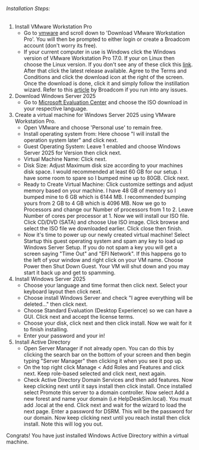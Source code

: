 ###### Installation Steps:
1. Install VMware Workstation Pro
	- Go to [vmware](https://knowledge.broadcom.com/external/article/344595/downloading-and-installing-vmware-workst.html) and scroll down to 'Download VMware Workstation Pro'. You will then be prompted to either login or create a Broadcom account (don't worry its free). 
	- If your current computer in use is Windows click the Windows version of VMware Workstation Pro 17.0. If your on Linux then choose the Linux version. If you don't see any of these click this [link](https://support.broadcom.com/group/ecx/productdownloads?subfamily=VMware%20Workstation%20Pro&freeDownloads=true). After that click the latest release available. Agree to the Terms and Conditions and click the download icon at the right of the screen. Once the download is done, click it and simply follow the instillation wizard. Refer to this [article](https://knowledge.broadcom.com/external/article?articleNumber=387947) by Broadcom if you run into any issues. 
2. Download Windows Server 2025
	- Go to [Microsoft Evaluation Center](https://www.microsoft.com/en-us/evalcenter/download-windows-server-2025) and choose the ISO download in your respective language.
3. Create a virtual machine for Windows Server 2025 using VMware Workstation Pro.
	- Open VMware and choose 'Personal use' to remain free.
	- Install operating system from: Here choose "I will install the operation system later" and click next.
	- Guest Operating System: Leave 1 enabled and choose Windows Server 2025 for Version then click next.
	- Virtual Machine Name: Click next.
	- Disk Size: Adjust Maximum disk size according to your machines disk space. I would recommended at least 60 GB for our setup. I have some room to spare so I bumped mine up to 80GB. Click next.
	- Ready to Create Virtual Machine: Click customize settings and adjust memory based on your machine. I have 48 GB of memory so I bumped mine to 6 GB which is 6144 MB. I recommended bumping yours from 2 GB to 4 GB which is 4096 MB. Now we go to Processors and change our Number of processors from 1 to 2. Leave Number of cores per processor at 1. Now we will install our ISO file. Click CD/DVD (SATA) and choose Use ISO image. Click browse and select the ISO file we downloaded earlier. Click close then finish.
	- Now it's time to power up our newly created virtual machine! Select Startup this guest operating system and spam any key to load up Windows Server Setup. If you do not spam a key you will get a screen saying "Time Out" and "EFI Network". If this happens go to the left of your window and right click on your VM name. Choose Power then Shut Down Guest. Your VM will shut down and you may start it back up and get to spamming.
4. Install Windows Server 2025
	- Choose your language and time format then click next. Select your keyboard layout then click next.
	- Choose install Windows Server and check "I agree everything will be deleted..." then click next.
	- Choose Standard Evaluation (Desktop Experience) so we can have a GUI. Click next and accept the license terms.
	- Choose your disk, click next and then click install. Now we wait for it to finish installing.
	- Enter your password and your in!
5. Install Active Directory
	- Open Server Manager if not already open. You can do this by clicking the search bar on the bottom of your screen and then begin typing "Server Manager" then clicking it when you see it pop up.
	- On the top right click Manage < Add Roles and Features and click next. Keep role-based selected and click next, next again. 
	- Check Active Directory Domain Services and then add features. Now keep clicking next until it says install then click install. Once installed select Promote this server to a domain controller. Now select Add a new forest and name your domain (i.e HelpDeskSim.local). You must add .local at the end. Click next and wait for the wizard to load the next page. Enter a password for DSRM. This will be the password for our domain. Now keep clicking next until you reach install then click install. Note this will log you out. 

Congrats! You have just installed Windows Active Directory within a virtual machine. 
